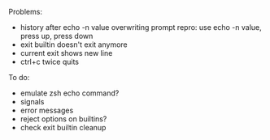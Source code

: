 Problems:
-	history after echo -n value overwriting prompt
	repro: use echo -n value, press up, press down
-	exit builtin doesn't exit anymore
-	current exit shows new line
-	ctrl+c twice quits

To do:
-	emulate zsh echo command?
-	signals
-	error messages
-	reject options on builtins?
-	check exit builtin cleanup
